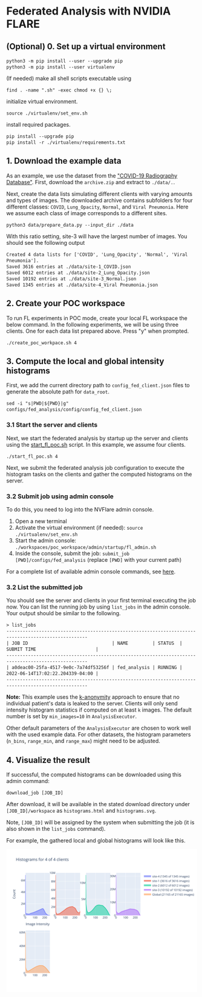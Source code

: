 # Federated Analysis with NVIDIA FLARE

## (Optional) 0. Set up a virtual environment
```
python3 -m pip install --user --upgrade pip
python3 -m pip install --user virtualenv
```
(If needed) make all shell scripts executable using
```
find . -name ".sh" -exec chmod +x {} \;
```
initialize virtual environment.
```
source ./virtualenv/set_env.sh
```
install required packages.
```
pip install --upgrade pip
pip install -r ./virtualenv/requirements.txt
```

## 1. Download the example data

As an example, we use the dataset from the ["COVID-19 Radiography Database"](https://www.kaggle.com/tawsifurrahman/covid19-radiography-database).
First, download the `archive.zip` and extract to `./data/.`.

Next, create the data lists simulating different clients with varying amounts and types of images. 
The downloaded archive contains subfolders for four different classes: `COVID`, `Lung_Opacity`, `Normal`, and `Viral Pneumonia`.
Here we assume each class of image corresponds to a different sites.
```
python3 data/prepare_data.py --input_dir ./data
```

With this ratio setting, site-3 will have the largest number of images. You should see the following output
```
Created 4 data lists for ['COVID', 'Lung_Opacity', 'Normal', 'Viral Pneumonia'].
Saved 3616 entries at ./data/site-1_COVID.json
Saved 6012 entries at ./data/site-2_Lung_Opacity.json
Saved 10192 entries at ./data/site-3_Normal.json
Saved 1345 entries at ./data/site-4_Viral Pneumonia.json
```

## 2. Create your POC workspace
To run FL experiments in POC mode, create your local FL workspace the below command. 
In the following experiments, we will be using three clients. One for each data list prepared above. Press "y" when prompted.
```
./create_poc_workpace.sh 4
```

## 3. Compute the local and global intensity histograms

First, we add the current directory path to `config_fed_client.json` files to generate the absolute path for `data_root`.  
```
sed -i "s|PWD|${PWD}|g" configs/fed_analysis/config/config_fed_client.json
```

### 3.1 Start the server and clients

Next, we start the federated analysis by startup up the server and clients using the [start_fl_poc.sh](./start_fl_poc.sh) script. In this example, we assume four clients.
```
./start_fl_poc.sh 4
```

Next, we submit the federated analysis job configuration to execute the histogram tasks on the clients and gather the computed histograms on the server. 

### 3.2 Submit job using admin console

To do this, you need to log into the NVFlare admin console.

1. Open a new terminal
2. Activate the virtual environment (if needed): `source ./virtualenv/set_env.sh`
3. Start the admin console: `./workspaces/poc_workspace/admin/startup/fl_admin.sh`
4. Inside the console, submit the job: `submit_job [PWD]/configs/fed_analysis` (replace `[PWD]` with your current path) 

For a complete list of available admin console commands, see [here](https://nvflare.readthedocs.io/en/main/user_guide/operation.html).

### 3.2 List the submitted job

You should see the server and clients in your first terminal executing the job now.
You can list the running job by using `list_jobs` in the admin console.
Your output should be similar to the following.

```
> list_jobs 
----------------------------------------------------------------------------------------------------
| JOB ID                               | NAME         | STATUS  | SUBMIT TIME                      |
----------------------------------------------------------------------------------------------------
| a0deac00-25fa-4517-9e0c-7a74df53256f | fed_analysis | RUNNING | 2022-06-14T17:02:22.204339-04:00 |
----------------------------------------------------------------------------------------------------
```

**Note:** This example uses the [k-anonymity](https://en.wikipedia.org/wiki/K-anonymity) approach to ensure that no individual patient's data is leaked to the server. 
Clients will only send intensity histogram statistics if computed on at least `k` images. The default number is set by `min_images=10` in `AnalysisExecutor`.

Other default parameters of the `AnalysisExecutor` are chosen to work well with the used example data. For other datasets, the histogram parameters (`n_bins`, `range_min`, and `range_max`) might need to be adjusted.

## 4. Visualize the result

If successful, the computed histograms can be downloaded using this admin command:
```
download_job [JOB_ID]
```
After download, it will be available in the stated download directory under `[JOB_ID]/workspace` as `histograms.html` and `histograms.svg`. 

Note, `[JOB_ID]` will be assigned by the system when submitting the job (it is also shown in the `list_jobs` command). 

For example, the gathered local and global histograms will look like this.

![Example local and global histograms](./figs/histograms_example.svg)
